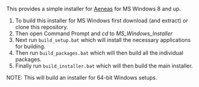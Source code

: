 This provides a simple installer for [Aeneas](https://github.com/readbeyond/aeneas) for MS Windows 8 and up.

1. To build this installer for MS Windows first download (and extract) or clone this repository.
2. Then open Command Prompt and _cd_ to _MS\_Windows\_Installer_  
3. Next run `build_setup.bat` which will install the necessary applications for building.  
4. Then run `build_packages.bat` which will then build all the individual packages.
5. Finally run `build_installer.bat` which will then build the main installer.

NOTE: This will build an installer for 64-bit Windows setups.

